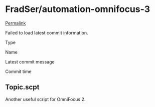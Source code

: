 # FradSer/automation-omnifocus-3

 [Permalink](https://github.com/FradSer/automation-omnifocus-3/tree/7bb52b1b661696b7af8215d11f9b8eb20489de92/topic)

 Failed to load latest commit information.

Type

Name

Latest commit message

Commit time

## Topic.scpt

Another useful script for OmniFocus 2.

